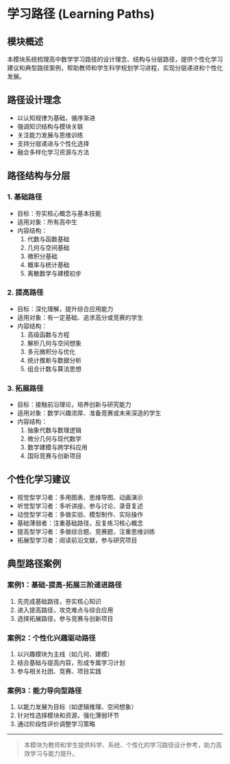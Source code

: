 # 学习路径 (Learning Paths)

## 模块概述

本模块系统梳理高中数学学习路径的设计理念、结构与分层路径，提供个性化学习建议和典型路径案例，帮助教师和学生科学规划学习进程，实现分层递进和个性化发展。

## 路径设计理念

- 以认知规律为基础，循序渐进
- 强调知识结构与模块关联
- 关注能力发展与思维训练
- 支持分层递进与个性化选择
- 融合多样化学习资源与方法

## 路径结构与分层

### 1. 基础路径

- 目标：夯实核心概念与基本技能
- 适用对象：所有高中生
- 内容结构：
  1. 代数与函数基础
  2. 几何与空间基础
  3. 微积分基础
  4. 概率与统计基础
  5. 离散数学与建模初步

### 2. 提高路径

- 目标：深化理解，提升综合应用能力
- 适用对象：有一定基础、追求高分或竞赛的学生
- 内容结构：
  1. 高级函数与方程
  2. 解析几何与空间想象
  3. 多元微积分与优化
  4. 统计推断与数据分析
  5. 组合计数与算法思想

### 3. 拓展路径

- 目标：接触前沿理论，培养创新与研究能力
- 适用对象：数学兴趣浓厚、准备竞赛或未来深造的学生
- 内容结构：
  1. 抽象代数与数理逻辑
  2. 微分几何与现代数学
  3. 数学建模与跨学科应用
  4. 国际竞赛与创新项目

## 个性化学习建议

- 视觉型学习者：多用图表、思维导图、动画演示
- 听觉型学习者：多听讲座、参与讨论、录音复述
- 动觉型学习者：多做实验、模型制作、实际操作
- 基础薄弱者：注重基础路径，反复练习核心概念
- 提高型学习者：多做综合题、竞赛题，注重思维训练
- 拓展型学习者：阅读前沿文献，参与研究项目

## 典型路径案例

### 案例1：基础-提高-拓展三阶递进路径

1. 先完成基础路径，夯实核心知识
2. 进入提高路径，攻克难点与综合应用
3. 选择拓展路径，参与竞赛与创新项目

### 案例2：个性化兴趣驱动路径

1. 以兴趣模块为主线（如几何、建模）
2. 结合基础与提高内容，形成专属学习计划
3. 参与相关社团、竞赛、项目实践

### 案例3：能力导向型路径

1. 以能力发展为目标（如逻辑推理、空间想象）
2. 针对性选择模块和资源，强化薄弱环节
3. 通过阶段性评价调整学习策略

---

> 本模块为教师和学生提供科学、系统、个性化的学习路径设计参考，助力高效学习与能力提升。
